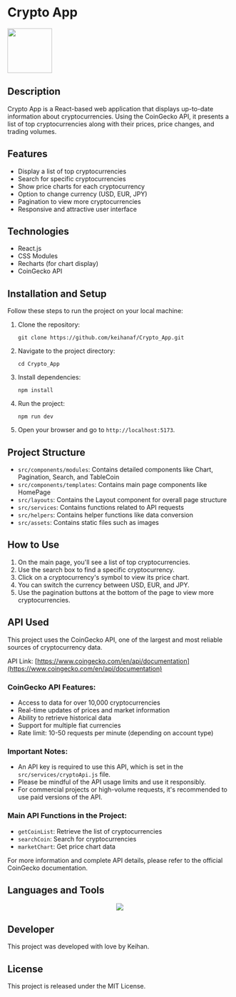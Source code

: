 # Crypto App

<img src="https://user-images.githubusercontent.com/74038190/212257467-871d32b7-e401-42e8-a166-fcfd7baa4c6b.gif" width="100">

## Description
Crypto App is a React-based web application that displays up-to-date information about cryptocurrencies. Using the CoinGecko API, it presents a list of top cryptocurrencies along with their prices, price changes, and trading volumes.

## Features
- Display a list of top cryptocurrencies
- Search for specific cryptocurrencies
- Show price charts for each cryptocurrency
- Option to change currency (USD, EUR, JPY)
- Pagination to view more cryptocurrencies
- Responsive and attractive user interface

## Technologies
- React.js
- CSS Modules
- Recharts (for chart display)
- CoinGecko API

## Installation and Setup

Follow these steps to run the project on your local machine:

1. Clone the repository:
   ```
   git clone https://github.com/keihanaf/Crypto_App.git
   ```

2. Navigate to the project directory:
   ```
   cd Crypto_App
   ```

3. Install dependencies:
   ```
   npm install
   ```

4. Run the project:
   ```
   npm run dev
   ```

5. Open your browser and go to `http://localhost:5173`.

## Project Structure

- `src/components/modules`: Contains detailed components like Chart, Pagination, Search, and TableCoin
- `src/components/templates`: Contains main page components like HomePage
- `src/layouts`: Contains the Layout component for overall page structure
- `src/services`: Contains functions related to API requests
- `src/helpers`: Contains helper functions like data conversion
- `src/assets`: Contains static files such as images

## How to Use

1. On the main page, you'll see a list of top cryptocurrencies.
2. Use the search box to find a specific cryptocurrency.
3. Click on a cryptocurrency's symbol to view its price chart.
4. You can switch the currency between USD, EUR, and JPY.
5. Use the pagination buttons at the bottom of the page to view more cryptocurrencies.

## API Used

This project uses the CoinGecko API, one of the largest and most reliable sources of cryptocurrency data.

API Link: [https://www.coingecko.com/en/api/documentation](https://www.coingecko.com/en/api/documentation)

### CoinGecko API Features:
- Access to data for over 10,000 cryptocurrencies
- Real-time updates of prices and market information
- Ability to retrieve historical data
- Support for multiple fiat currencies
- Rate limit: 10-50 requests per minute (depending on account type)

### Important Notes:
- An API key is required to use this API, which is set in the `src/services/cryptoApi.js` file.
- Please be mindful of the API usage limits and use it responsibly.
- For commercial projects or high-volume requests, it's recommended to use paid versions of the API.

### Main API Functions in the Project:
- `getCoinList`: Retrieve the list of cryptocurrencies
- `searchCoin`: Search for cryptocurrencies
- `marketChart`: Get price chart data

For more information and complete API details, please refer to the official CoinGecko documentation.

## Languages and Tools

<p align="center">
  <a href="https://skillicons.dev">
    <img src="https://skillicons.dev/icons?i=react,javascript,vite,css,vscode" />
  </a>
</p>

## Developer

This project was developed with love by Keihan.

## License

This project is released under the MIT License.
